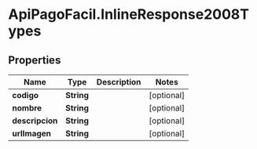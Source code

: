 # ApiPagoFacil.InlineResponse2008Types

## Properties

Name | Type | Description | Notes
------------ | ------------- | ------------- | -------------
**codigo** | **String** |  | [optional] 
**nombre** | **String** |  | [optional] 
**descripcion** | **String** |  | [optional] 
**urlImagen** | **String** |  | [optional] 



